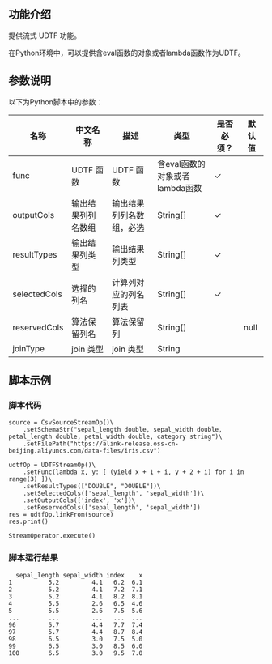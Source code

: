 ## 功能介绍

提供流式 UDTF 功能。

在Python环境中，可以提供含eval函数的对象或者lambda函数作为UDTF。

## 参数说明

以下为Python脚本中的参数：

| 名称 | 中文名称 | 描述 | 类型 | 是否必须？ | 默认值 |
| --- | --- | --- | --- | --- | --- |
| func | UDTF 函数 | UDTF 函数 | 含eval函数的对象或者lambda函数 | ✓ |
| outputCols | 输出结果列列名数组 | 输出结果列列名数组，必选 | String[] | ✓ |  |
| resultTypes | 输出结果列类型 | 输出结果列类型 | String[] | ✓ |  |
| selectedCols | 选择的列名 | 计算列对应的列名列表 | String[] | ✓ |  |
| reservedCols | 算法保留列名 | 算法保留列 | String[] |  | null |
| joinType  | join 类型 | join 类型 | String | | |

## 脚本示例

### 脚本代码

```
source = CsvSourceStreamOp()\
    .setSchemaStr("sepal_length double, sepal_width double, petal_length double, petal_width double, category string")\
    .setFilePath("https://alink-release.oss-cn-beijing.aliyuncs.com/data-files/iris.csv")

udtfOp = UDTFStreamOp()\
    .setFunc(lambda x, y: [ (yield x + 1 + i, y + 2 + i) for i in range(3) ])\
    .setResultTypes(["DOUBLE", "DOUBLE"])\
    .setSelectedCols(['sepal_length', 'sepal_width'])\
    .setOutputCols(['index', 'x'])\
    .setReservedCols(['sepal_length', 'sepal_width'])
res = udtfOp.linkFrom(source)
res.print()

StreamOperator.execute()
```


### 脚本运行结果

```
  sepal_length sepal_width index    x
1          5.2         4.1   6.2  6.1
2          5.2         4.1   7.2  7.1
3          5.2         4.1   8.2  8.1
4          5.5         2.6   6.5  4.6
5          5.5         2.6   7.5  5.6
...        ...         ...   ...  ...
96         5.7         4.4   7.7  7.4
97         5.7         4.4   8.7  8.4
98         6.5         3.0   7.5  5.0
99         6.5         3.0   8.5  6.0
100        6.5         3.0   9.5  7.0
```

